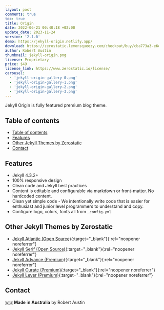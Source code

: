 ```yaml
---
layout: post
comments: true
toc: true
title: Origin
date: 2022-06-21 00:40:18 +02:00
update_date: 2023-11-24
version: '2.1.0'
demo: https://jekyll-origin.netlify.app/
download: https://zerostatic.lemonsqueezy.com/checkout/buy/cba773a3-e6e5-4780-862d-6ed3db7508e3
author: Robert Austin
thumbnail: jekyll-origin.png
license: Proprietary
price: $49
license_link: https://www.zerostatic.io/license/
carousel:
  - 'jekyll-origin-gallery-0.png'
  - 'jekyll-origin-gallery-1.png'
  - 'jekyll-origin-gallery-2.png'
  - 'jekyll-origin-gallery-3.png'
---
```


Jekyll Origin is fully featured premium blog theme.

## Table of contents

- [Table of contents](#table-of-contents)
- [Features](#features)
- [Other Jekyll Themes by Zerostatic](#other-jekyll-themes-by-zerostatic)
- [Contact](#contact)

## Features

- Jekyll 4.3.2+
- 100% responsive design
- Clean code and Jekyll best practices
- Content is editable and configurable via markdown or front-matter. No hardcoded content.
- Clean yet simple code - We intentionally write code that is easier for enthusiast and junior level programmers to understand and copy.
- Configure logo, colors, fonts all from `_config.yml`

## Other Jekyll Themes by Zerostatic

- [Jekyll Atlantic (Open Source)](https://www.zerostatic.io/theme/jekyll-atlantic/){:target="_blank"}{:rel="noopener noreferrer"}
- [Jekyll Serif (Open Source)](https://www.zerostatic.io/theme/jekyll-serif/){:target="_blank"}{:rel="noopener noreferrer"}
- [Jekyll Advance (Premium)](https://www.zerostatic.io/theme/jekyll-advance/){:target="_blank"}{:rel="noopener noreferrer"}
- [Jekyll Curate (Premium)](https://www.zerostatic.io/theme/jekyll-curate/){:target="_blank"}{:rel="noopener noreferrer"}
- [Jekyll Lever (Premium)](https://www.zerostatic.io/theme/jekyll-lever/){:target="_blank"}{:rel="noopener noreferrer"}

## Contact

🇦🇺 **Made in Australia** by Robert Austin
